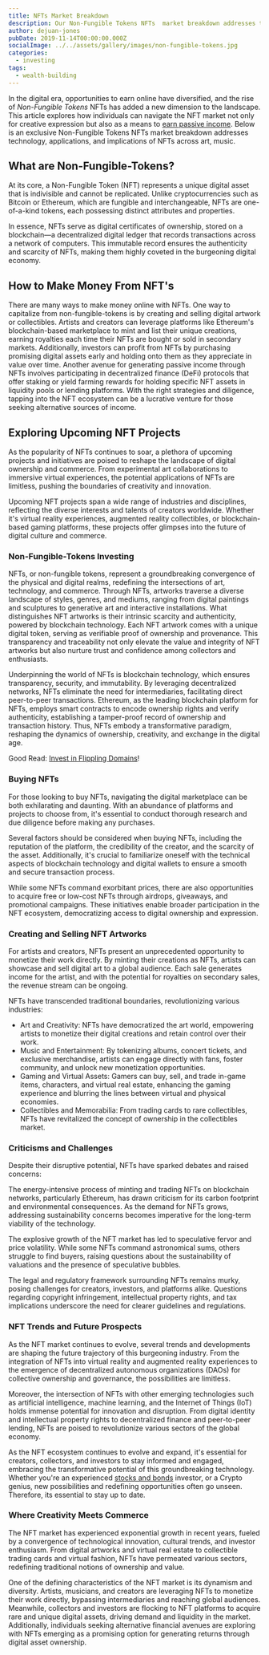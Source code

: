 ```yaml
---
title: NFTs Market Breakdown
description: Our Non-Fungible Tokens NFTs  market breakdown addresses technology, applications, and implications of NFTs across art, music, gaming, collectables and more.
author: dejuan-jones
pubDate: 2019-11-14T00:00:00.000Z
socialImage: ../../assets/gallery/images/non-fungible-tokens.jpg
categories:
  - investing
tags:
  - wealth-building
---
```


In the digital era, opportunities to earn online have diversified, and the rise of *Non-Fungible Tokens* NFTs has added a new dimension to the landscape. This article explores how individuals can navigate the NFT market not only for creative expression but also as a means to [earn passive income](/blog/passive-income-investments). Below is an exclusive Non-Fungible Tokens NFTs market breakdown addresses technology, applications, and implications of NFTs across art, music.

## What are Non-Fungible-Tokens?

At its core, a Non-Fungible Token (NFT) represents a unique digital asset that is indivisible and cannot be replicated. Unlike cryptocurrencies such as Bitcoin or Ethereum, which are fungible and interchangeable, NFTs are one-of-a-kind tokens, each possessing distinct attributes and properties.

In essence, NFTs serve as digital certificates of ownership, stored on a blockchain—a decentralized digital ledger that records transactions across a network of computers. This immutable record ensures the authenticity and scarcity of NFTs, making them highly coveted in the burgeoning digital economy.

## How to Make Money From NFT's

There are many ways to make money online with NFTs. One way to capitalize from non-fungible-tokens is by creating and selling digital artwork or collectibles. Artists and creators can leverage platforms like Ethereum's blockchain-based marketplace to mint and list their unique creations, earning royalties each time their NFTs are bought or sold in secondary markets. Additionally, investors can profit from NFTs by purchasing promising digital assets early and holding onto them as they appreciate in value over time. Another avenue for generating passive income through NFTs involves participating in decentralized finance (DeFi) protocols that offer staking or yield farming rewards for holding specific NFT assets in liquidity pools or lending platforms. With the right strategies and diligence, tapping into the NFT ecosystem can be a lucrative venture for those seeking alternative sources of income.

## Exploring Upcoming NFT Projects

As the popularity of NFTs continues to soar, a plethora of upcoming projects and initiatives are poised to reshape the landscape of digital ownership and commerce. From experimental art collaborations to immersive virtual experiences, the potential applications of NFTs are limitless, pushing the boundaries of creativity and innovation.

Upcoming NFT projects span a wide range of industries and disciplines, reflecting the diverse interests and talents of creators worldwide. Whether it's virtual reality experiences, augmented reality collectibles, or blockchain-based gaming platforms, these projects offer glimpses into the future of digital culture and commerce.

### Non-Fungible-Tokens Investing

NFTs, or non-fungible tokens, represent a groundbreaking convergence of the physical and digital realms, redefining the intersections of art, technology, and commerce. Through NFTs, artworks traverse a diverse landscape of styles, genres, and mediums, ranging from digital paintings and sculptures to generative art and interactive installations. What distinguishes NFT artworks is their intrinsic scarcity and authenticity, powered by blockchain technology. Each NFT artwork comes with a unique digital token, serving as verifiable proof of ownership and provenance. This transparency and traceability not only elevate the value and integrity of NFT artworks but also nurture trust and confidence among collectors and enthusiasts.

Underpinning the world of NFTs is blockchain technology, which ensures transparency, security, and immutability. By leveraging decentralized networks, NFTs eliminate the need for intermediaries, facilitating direct peer-to-peer transactions. Ethereum, as the leading blockchain platform for NFTs, employs smart contracts to encode ownership rights and verify authenticity, establishing a tamper-proof record of ownership and transaction history. Thus, NFTs embody a transformative paradigm, reshaping the dynamics of ownership, creativity, and exchange in the digital age.

Good Read: [Invest in Flippling Domains](/blog/flip-domain-names)!

### Buying NFTs

For those looking to buy NFTs, navigating the digital marketplace can be both exhilarating and daunting. With an abundance of platforms and projects to choose from, it's essential to conduct thorough research and due diligence before making any purchases.

Several factors should be considered when buying NFTs, including the reputation of the platform, the credibility of the creator, and the scarcity of the asset. Additionally, it's crucial to familiarize oneself with the technical aspects of blockchain technology and digital wallets to ensure a smooth and secure transaction process.

While some NFTs command exorbitant prices, there are also opportunities to acquire free or low-cost NFTs through airdrops, giveaways, and promotional campaigns. These initiatives enable broader participation in the NFT ecosystem, democratizing access to digital ownership and expression.

### Creating and Selling NFT Artworks

For artists and creators, NFTs present an unprecedented opportunity to monetize their work directly. By minting their creations as NFTs, artists can showcase and sell digital art to a global audience. Each sale generates income for the artist, and with the potential for royalties on secondary sales, the revenue stream can be ongoing.

NFTs have transcended traditional boundaries, revolutionizing various industries:

* Art and Creativity: NFTs have democratized the art world, empowering artists to monetize their digital creations and retain control over their work.
* Music and Entertainment: By tokenizing albums, concert tickets, and exclusive merchandise, artists can engage directly with fans, foster community, and unlock new monetization opportunities.
* Gaming and Virtual Assets: Gamers can buy, sell, and trade in-game items, characters, and virtual real estate, enhancing the gaming experience and blurring the lines between virtual and physical economies.
* Collectibles and Memorabilia: From trading cards to rare collectibles, NFTs have revitalized the concept of ownership in the collectibles market.

### Criticisms and Challenges

Despite their disruptive potential, NFTs have sparked debates and raised concerns:

The energy-intensive process of minting and trading NFTs on blockchain networks, particularly Ethereum, has drawn criticism for its carbon footprint and environmental consequences. As the demand for NFTs grows, addressing sustainability concerns becomes imperative for the long-term viability of the technology.

The explosive growth of the NFT market has led to speculative fervor and price volatility. While some NFTs command astronomical sums, others struggle to find buyers, raising questions about the sustainability of valuations and the presence of speculative bubbles.

The legal and regulatory framework surrounding NFTs remains murky, posing challenges for creators, investors, and platforms alike. Questions regarding copyright infringement, intellectual property rights, and tax implications underscore the need for clearer guidelines and regulations.

### NFT Trends and Future Prospects

As the NFT market continues to evolve, several trends and developments are shaping the future trajectory of this burgeoning industry. From the integration of NFTs into virtual reality and augmented reality experiences to the emergence of decentralized autonomous organizations (DAOs) for collective ownership and governance, the possibilities are limitless.

Moreover, the intersection of NFTs with other emerging technologies such as artificial intelligence, machine learning, and the Internet of Things (IoT) holds immense potential for innovation and disruption. From digital identity and intellectual property rights to decentralized finance and peer-to-peer lending, NFTs are poised to revolutionize various sectors of the global economy.

As the NFT ecosystem continues to evolve and expand, it's essential for creators, collectors, and investors to stay informed and engaged, embracing the transformative potential of this groundbreaking technology. Whether you're an experienced [stocks and bonds](/blog/stocks-vs-bonds) investor, or a Crypto genius, new possibilities and redefining opportunities often go unseen. Therefore, its essential to stay up to date.

### Where Creativity Meets Commerce

The NFT market has experienced exponential growth in recent years, fueled by a convergence of technological innovation, cultural trends, and investor enthusiasm. From digital artworks and virtual real estate to collectible trading cards and virtual fashion, NFTs have permeated various sectors, redefining traditional notions of ownership and value.

One of the defining characteristics of the NFT market is its dynamism and diversity. Artists, musicians, and creators are leveraging NFTs to monetize their work directly, bypassing intermediaries and reaching global audiences. Meanwhile, collectors and investors are flocking to NFT platforms to acquire rare and unique digital assets, driving demand and liquidity in the market. Additionally, individuals seeking alternative financial avenues are exploring with NFTs emerging as a promising option for generating returns through digital asset ownership.
